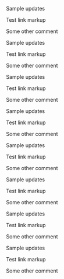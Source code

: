 Sample updates

Test link markup

Some other comment

Sample updates

Test link markup

Some other comment

Sample updates

Test link markup

Some other comment

Sample updates

Test link markup

Some other comment

Sample updates

Test link markup

Some other comment

Sample updates

Test link markup

Some other comment

Sample updates

Test link markup

Some other comment

Sample updates

Test link markup

Some other comment
